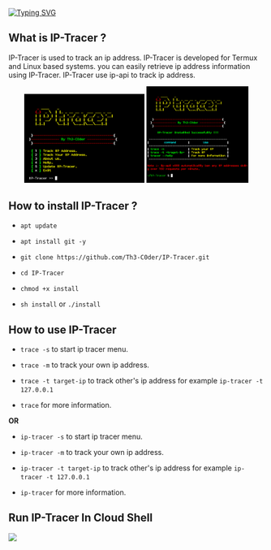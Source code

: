 [![Typing SVG](https://readme-typing-svg.demolab.com?font=Rubik+Glitch&pause=1000&color=00FF00&random=false&width=435&lines=IP-TRACER+By+%5BTh3-C0der%5D)](https://Th3-C0der.github.io)

## What is IP-Tracer ?

IP-Tracer is used to track an ip address. IP-Tracer is developed for Termux and Linux based systems. you can easily retrieve ip address information using IP-Tracer. IP-Tracer use ip-api to track ip address.

<p align="center">
<img width="47%" src="src/Screenshot_20240108-183514.png"/>
<img width="40%" src="src/Screenshot_20240108-183800.png"/>
</p>

## How to install IP-Tracer ?

* `apt update`

* `apt install git -y`

* `git clone https://github.com/Th3-C0der/IP-Tracer.git`

* `cd IP-Tracer`

* `chmod +x install`

* `sh install` or `./install`


## How to use IP-Tracer

* `trace -s` to start ip tracer menu.

* `trace -m` to track your own ip address.

* `trace -t target-ip` to track other's ip address for example `ip-tracer -t 127.0.0.1`

* `trace` for more information.

**OR**

* `ip-tracer -s` to start ip tracer menu.

* `ip-tracer -m` to track your own ip address.

* `ip-tracer -t target-ip` to track other's ip address for example `ip-tracer -t 127.0.0.1`

* `ip-tracer` for more information.

## Run IP-Tracer In Cloud Shell

<p align="left">
  <a href="https://shell.cloud.google.com/cloudshell/open?cloudshell_git_repo=https://github.com/Th3-C0der/IP-Tracer.git&tutorial=README.md" target="_blank"><img src="https://gstatic.com/cloudssh/images/open-btn.svg"></a>
</p>

